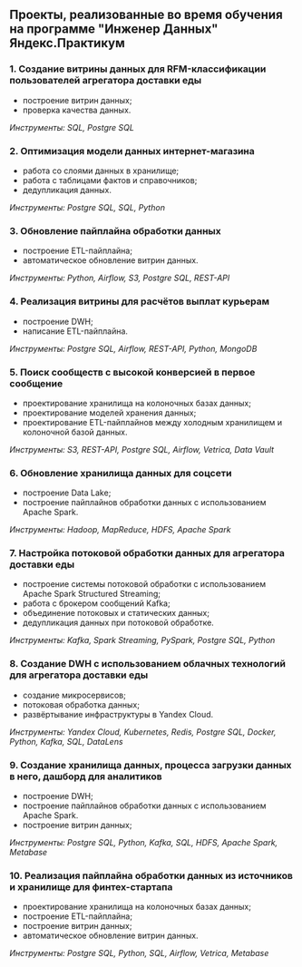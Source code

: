 ## Проекты, реализованные во время обучения на программе "Инженер Данных" Яндекс.Практикум

### 1. Создание витрины данных для RFM-классификации пользователей агрегатора доставки еды
- построение витрин данных;
- проверка качества данных.

*Инструменты: SQL, Postgre SQL*

### 2. Оптимизация модели данных интернет-магазина
- работа со слоями данных в хранилище; 
- работа с таблицами фактов и справочников; 
- дедупликация данных.

*Инструменты: Postgre SQL, SQL, Python*

### 3. Обновление пайплайна обработки данных 
- построение ETL-пайплайна;
- автоматическое обновление витрин данных.

*Инструменты: Python, Airflow, S3, Postgre SQL, REST-API*

### 4. Реализация витрины для расчётов выплат курьерам
- построение DWH; 
- написание ETL-пайплайна.

*Инструменты: Postgre SQL, Airflow, REST-API, Python, MongoDB*
  
### 5. Поиск сообществ с высокой конверсией в первое сообщение
- проектирование хранилища на колоночных базах данных;
- проектирование моделей хранения данных;
- проектирование ETL-пайплайнов между холодным хранилищем и колоночной базой данных.

*Инструменты: S3, REST-API, Postgre SQL, Airflow, Vetrica, Data Vault*

### 6. Обновление хранилища данных для соцсети
- построение Data Lake;
- построение пайплайнов обработки данных с использованием Apache Spark.

*Инструменты: Hadoop, MapReduce, HDFS, Apache Spark*

### 7. Настройка потоковой обработки данных для агрегатора доставки еды
- построение системы потоковой обработки с использованием Apache Spark Structured Streaming;
- работа с брокером сообщений Kafka; 
- объединение потоковых и статических данных;
- дедупликация данных при потоковой обработке.

*Инструменты: Kafka, Spark Streaming, PySpark, Postgre SQL, Python*

### 8. Создание DWH с использованием облачных технологий для агрегатора доставки еды
- создание микросервисов;
- потоковая обработка данных;
- развёртывание инфраструктуры в Yandex Cloud.

*Инструменты: Yandex Cloud, Kubernetes, Redis, Postgre SQL, Docker, Python, Kafka, SQL, DataLens*

### 9. Создание хранилища данных, процесса загрузки данных в него, дашборд для аналитиков
- построение DWH;
- построение пайплайнов обработки данных с использованием Apache Spark.
- построение витрин данных;

*Инструменты: Postgre SQL, Python, Kafka, SQL, HDFS, Apache Spark, Metabase*

### 10. Реализация пайплайна обработки данных из источников и хранилище для финтех-стартапа
- проектирование хранилища на колоночных базах данных;
- построение ETL-пайплайна;
- построение витрин данных;
- автоматическое обновление витрин данных.

*Инструменты: Postgre SQL, Python, SQL, Airflow, Vetrica, Metabase*
